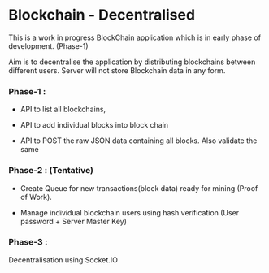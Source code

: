 # Blockchain - Decentralised


This is a work in progress BlockChain application which is in early phase of development. (Phase-1)

Aim is to decentralise the application by distributing blockchains between different users. Server will not store Blockchain data in any form.

### Phase-1 : 

- API to list all blockchains, 

- API to add individual blocks into block chain

- API to POST the raw JSON data containing all blocks. Also validate the same


### Phase-2 : (Tentative)

- Create Queue for new transactions(block data) ready for mining (Proof of Work).

- Manage individual blockchain users using hash verification (User password + Server Master Key)


### Phase-3 :

Decentralisation using Socket.IO


